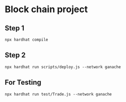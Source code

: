 # Block chain project

## Step 1
```shell
npx hardhat compile
```

## Step 2

```shell
npx hardhat run scripts/deploy.js --network ganache
```

## For Testing
```shell
npx hardhat run test/Trade.js --network ganache 
```